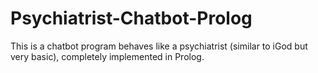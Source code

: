 # Psychiatrist-Chatbot-Prolog
This is a chatbot program behaves like a psychiatrist (similar to iGod but very basic), completely implemented in Prolog. 
